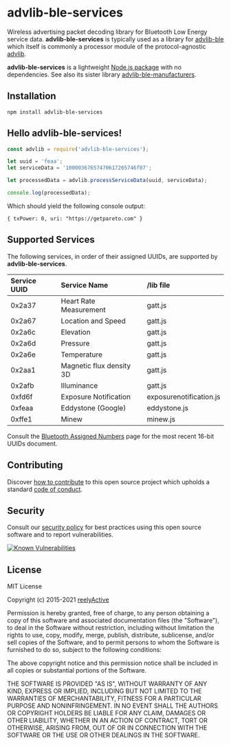 advlib-ble-services
===================

Wireless advertising packet decoding library for Bluetooth Low Energy service data.  __advlib-ble-services__ is typically used as a library for [advlib-ble](https://github.com/reelyactive/advlib-ble) which itself is commonly a processor module of the protocol-agnostic [advlib](https://github.com/reelyactive/advlib).

__advlib-ble-services__ is a lightweight [Node.js package](https://www.npmjs.com/package/advlib-ble-services) with no dependencies.  See also its sister library [advlib-ble-manufacturers](https://github.com/reelyactive/advlib-ble-manufacturers).


Installation
------------

    npm install advlib-ble-services


Hello advlib-ble-services!
--------------------------

```javascript
const advlib = require('advlib-ble-services');

let uuid = 'feaa';
let serviceData = '10000367657470617265746f07';

let processedData = advlib.processServiceData(uuid, serviceData);

console.log(processedData);
```

Which should yield the following console output:

    { txPower: 0, uri: "https://getpareto.com" }


Supported Services
------------------

The following services, in order of their assigned UUIDs, are supported by __advlib-ble-services__.

| Service UUID | Service Name             | /lib file                |
|:-------------|:-------------------------|:-------------------------|
| 0x2a37       | Heart Rate Measurement   | gatt.js                  |
| 0x2a67       | Location and Speed       | gatt.js                  |
| 0x2a6c       | Elevation                | gatt.js                  |
| 0x2a6d       | Pressure                 | gatt.js                  |
| 0x2a6e       | Temperature              | gatt.js                  |
| 0x2aa1       | Magnetic flux density 3D | gatt.js                  |
| 0x2afb       | Illuminance              | gatt.js                  |
| 0xfd6f       | Exposure Notification    | exposurenotification.js  |
| 0xfeaa       | Eddystone (Google)       | eddystone.js             |
| 0xffe1       | Minew                    | minew.js                 |

Consult the [Bluetooth Assigned Numbers](https://www.bluetooth.com/specifications/assigned-numbers/) page for the most recent 16-bit UUIDs document.


Contributing
------------

Discover [how to contribute](CONTRIBUTING.md) to this open source project which upholds a standard [code of conduct](CODE_OF_CONDUCT.md).


Security
--------

Consult our [security policy](SECURITY.md) for best practices using this open source software and to report vulnerabilities.

[![Known Vulnerabilities](https://snyk.io/test/github/reelyactive/advlib-ble-services/badge.svg)](https://snyk.io/test/github/reelyactive/advlib-ble-services)


License
-------

MIT License

Copyright (c) 2015-2021 [reelyActive](https://www.reelyactive.com)

Permission is hereby granted, free of charge, to any person obtaining a copy of this software and associated documentation files (the "Software"), to deal in the Software without restriction, including without limitation the rights to use, copy, modify, merge, publish, distribute, sublicense, and/or sell copies of the Software, and to permit persons to whom the Software is furnished to do so, subject to the following conditions:

The above copyright notice and this permission notice shall be included in all copies or substantial portions of the Software.

THE SOFTWARE IS PROVIDED "AS IS", WITHOUT WARRANTY OF ANY KIND, EXPRESS OR 
IMPLIED, INCLUDING BUT NOT LIMITED TO THE WARRANTIES OF MERCHANTABILITY, 
FITNESS FOR A PARTICULAR PURPOSE AND NONINFRINGEMENT. IN NO EVENT SHALL THE 
AUTHORS OR COPYRIGHT HOLDERS BE LIABLE FOR ANY CLAIM, DAMAGES OR OTHER 
LIABILITY, WHETHER IN AN ACTION OF CONTRACT, TORT OR OTHERWISE, ARISING FROM, 
OUT OF OR IN CONNECTION WITH THE SOFTWARE OR THE USE OR OTHER DEALINGS IN 
THE SOFTWARE.
